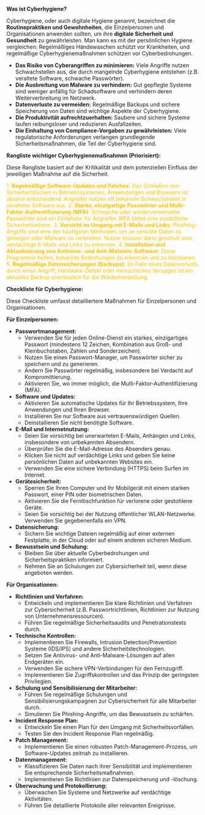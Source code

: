 
**Was ist Cyberhygiene?**

Cyberhygiene, oder auch digitale Hygiene genannt, bezeichnet die **Routinepraktiken und Gewohnheiten**, die Einzelpersonen und Organisationen anwenden sollten, um ihre **digitale Sicherheit und Gesundheit** zu gewährleisten. Man kann es mit der persönlichen Hygiene vergleichen: Regelmäßiges Händewaschen schützt vor Krankheiten, und regelmäßige Cyberhygienemaßnahmen schützen vor Cyberbedrohungen.

- **Das Risiko von Cyberangriffen zu minimieren:** Viele Angriffe nutzen Schwachstellen aus, die durch mangelnde Cyberhygiene entstehen (z.B. veraltete Software, schwache Passwörter).
- **Die Ausbreitung von Malware zu verhindern:** Gut gepflegte Systeme sind weniger anfällig für Schadsoftware und verhindern deren Weiterverbreitung im Netzwerk.
- **Datenverluste zu vermeiden:** Regelmäßige Backups und sichere Speicherung von Daten sind wichtige Aspekte der Cyberhygiene.
- **Die Produktivität aufrechtzuerhalten:** Saubere und sichere Systeme laufen reibungsloser und reduzieren Ausfallzeiten.
- **Die Einhaltung von Compliance-Vorgaben zu gewährleisten:** Viele regulatorische Anforderungen verlangen grundlegende Sicherheitsmaßnahmen, die Teil der Cyberhygiene sind.

**Rangliste wichtiger Cyberhygienemaßnahmen (Priorisiert):**

Diese Rangliste basiert auf der Kritikalität und dem potenziellen Einfluss der jeweiligen Maßnahme auf die Sicherheit.

<font color="#ffc000">1. **Regelmäßige Software-Updates und Patches:** Das Schließen von Sicherheitslücken in Betriebssystemen, Anwendungen und Browsern ist absolut entscheidend. Angreifer nutzen oft bekannte Schwachstellen in veralteter Software aus.</font>
<font color="#ffc000">2. **Starke, einzigartige Passwörter und Multi-Faktor-Authentifizierung (MFA):** Schwache oder wiederverwendete Passwörter sind ein Einfallstor für Angreifer. MFA bietet eine zusätzliche Sicherheitsebene.</font>
<font color="#ffc000">3. **Vorsicht im Umgang mit E-Mails und Links:** Phishing-Angriffe sind eine der häufigsten Methoden, um an sensible Daten zu gelangen oder Malware zu verbreiten. Nutzer müssen darin geschult sein, verdächtige E-Mails und Links zu erkennen.</font>
<font color="#ffc000">4. **Installation und Aktualisierung von Antivirus- und Anti-Malware-Software:** Diese Programme helfen, bekannte Bedrohungen zu erkennen und zu blockieren.</font>
<font color="#ffc000">5. **Regelmäßige Datensicherungen (Backups):** Im Falle eines Datenverlusts durch einen Angriff, Hardware-Defekt oder menschliches Versagen ist ein aktuelles Backup unerlässlich für die Wiederherstellung.</font>

**Checkliste für Cyberhygiene:**

Diese Checkliste umfasst detailliertere Maßnahmen für Einzelpersonen und Organisationen.

**Für Einzelpersonen:**

- **Passwortmanagement:**
    - Verwenden Sie für jeden Online-Dienst ein starkes, einzigartiges Passwort (mindestens 12 Zeichen, Kombination aus Groß- und Kleinbuchstaben, Zahlen und Sonderzeichen).
    - Nutzen Sie einen Passwort-Manager, um Passwörter sicher zu speichern und zu generieren.
    - Ändern Sie Passwörter regelmäßig, insbesondere bei Verdacht auf Kompromittierung.
    - Aktivieren Sie, wo immer möglich, die Multi-Faktor-Authentifizierung (MFA).
- **Software und Updates:**
    - Aktivieren Sie automatische Updates für Ihr Betriebssystem, Ihre Anwendungen und Ihren Browser.
    - Installieren Sie nur Software aus vertrauenswürdigen Quellen.
    - Deinstallieren Sie nicht benötigte Software.
- **E-Mail und Internetnutzung:**
    - Seien Sie vorsichtig bei unerwarteten E-Mails, Anhängen und Links, insbesondere von unbekannten Absendern.
    - Überprüfen Sie die E-Mail-Adresse des Absenders genau.
    - Klicken Sie nicht auf verdächtige Links und geben Sie keine persönlichen Daten auf unbekannten Websites ein.
    - Verwenden Sie eine sichere Verbindung (HTTPS) beim Surfen im Internet.
- **Gerätesicherheit:**
    - Sperren Sie Ihren Computer und Ihr Mobilgerät mit einem starken Passwort, einer PIN oder biometrischen Daten.
    - Aktivieren Sie die Fernlöschfunktion für verlorene oder gestohlene Geräte.
    - Seien Sie vorsichtig bei der Nutzung öffentlicher WLAN-Netzwerke. Verwenden Sie gegebenenfalls ein VPN.
- **Datensicherung:**
    - Sichern Sie wichtige Dateien regelmäßig auf einer externen Festplatte, in der Cloud oder auf einem anderen sicheren Medium.
- **Bewusstsein und Schulung:**
    - Bleiben Sie über aktuelle Cyberbedrohungen und Sicherheitspraktiken informiert.
    - Nehmen Sie an Schulungen zur Cybersicherheit teil, wenn diese angeboten werden.

**Für Organisationen:**

- **Richtlinien und Verfahren:**
    - Entwickeln und implementieren Sie klare Richtlinien und Verfahren zur Cybersicherheit (z.B. Passwortrichtlinien, Richtlinien zur Nutzung von Unternehmensressourcen).
    - Führen Sie regelmäßige Sicherheitsaudits und Penetrationstests durch.
- **Technische Kontrollen:**
    - Implementieren Sie Firewalls, Intrusion Detection/Prevention Systeme (IDS/IPS) und andere Sicherheitstechnologien.
    - Setzen Sie Antivirus- und Anti-Malware-Lösungen auf allen Endgeräten ein.
    - Verwenden Sie sichere VPN-Verbindungen für den Fernzugriff.
    - Implementieren Sie Zugriffskontrollen und das Prinzip der geringsten Privilegien.
- **Schulung und Sensibilisierung der Mitarbeiter:**
    - Führen Sie regelmäßige Schulungen und Sensibilisierungskampagnen zur Cybersicherheit für alle Mitarbeiter durch.
    - Simulieren Sie Phishing-Angriffe, um das Bewusstsein zu schärfen.
- **Incident Response Plan:**
    - Entwickeln Sie einen Plan für den Umgang mit Sicherheitsvorfällen.
    - Testen Sie den Incident Response Plan regelmäßig.
- **Patch Management:**
    - Implementieren Sie einen robusten Patch-Management-Prozess, um Software-Updates zeitnah zu installieren.
- **Datenmanagement:**
    - Klassifizieren Sie Daten nach ihrer Sensibilität und implementieren Sie entsprechende Sicherheitsmaßnahmen.
    - Implementieren Sie Richtlinien zur Datenspeicherung und -löschung.
- **Überwachung und Protokollierung:**
    - Überwachen Sie Systeme und Netzwerke auf verdächtige Aktivitäten.
    - Führen Sie detaillierte Protokolle aller relevanten Ereignisse.